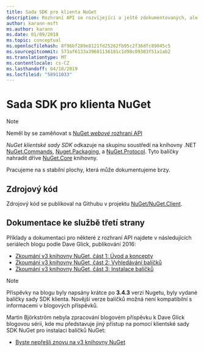```yaml
---
title: Sada SDK pro klienta NuGet
description: Rozhraní API se rozvíjející a ještě zdokumentovaných, ale příklady jsou k dispozici na blogu Dave Glick.
author: karann-msft
ms.author: karann
ms.date: 01/09/2018
ms.topic: conceptual
ms.openlocfilehash: 8f96bf289e8121fd25262fb95c2f36dfc89045c5
ms.sourcegitcommit: 573af6133a39601136181c1d98c09303f51a1ab2
ms.translationtype: MT
ms.contentlocale: cs-CZ
ms.lasthandoff: 04/18/2019
ms.locfileid: "58911033"
---
```

# <a name="nuget-client-sdk"></a>Sada SDK pro klienta NuGet

> [!Note]
> Neměl by se zaměňovat s [NuGet *webové* rozhraní API](https://docs.microsoft.com/en-us/nuget/api/overview)

*NuGet klientské sady SDK* odkazuje na skupinu soustředí na knihovny .NET [NuGet.Commands](https://www.nuget.org/packages/NuGet.Commands), [Nuget.Packaging](https://www.nuget.org/packages/NuGet.Packaging), a [NuGet.Protocol](https://www.nuget.org/packages/NuGet.Protocol). Tyto balíčky nahradit dříve [NuGet.Core](https://www.nuget.org/packages/NuGet.Core/) knihovny.

Pracujeme na s stabilní plochy, která může dokumentujeme brzy.

## <a name="source-code"></a>Zdrojový kód

Zdrojový kód se publikoval na Githubu v projektu [NuGet/NuGet.Client](https://github.com/NuGet/NuGet.Client).

## <a name="third-party-documentation"></a>Dokumentace ke službě třetí strany

Příklady a dokumentaci pro některé z rozhraní API najdete v následujících seriálech blogu podle Dave Glick, publikování 2016:

- [Zkoumání v3 knihovny NuGet, část 1: Úvod a koncepty](http://daveaglick.com/posts/exploring-the-nuget-v3-libraries-part-1)
- [Zkoumání v3 knihovny NuGet, část 2: Vyhledávání balíčků](http://daveaglick.com/posts/exploring-the-nuget-v3-libraries-part-2)
- [Zkoumání v3 knihovny NuGet, část 3: Instalace balíčků](http://daveaglick.com/posts/exploring-the-nuget-v3-libraries-part-3)

> [!Note]
> Příspěvky na blogu byly napsány krátce po **3.4.3** verzi Nugetu, byly vydané balíčky sady SDK klienta.
> Novější verze balíčků možná není kompatibilní s informacemi v blogových příspěvků.

Martin Björkström nebyla zpracování blogovém příspěvku k Dave Glick blogovou sérii, kde mu představuje jiný přístup na pomocí klientské sady SDK NuGet pro instalaci balíčků NuGet:

- [Byste nepřešli znovu na v3 knihovny NuGet](https://martinbjorkstrom.com/posts/2018-09-19-revisiting-nuget-client-libraries)
